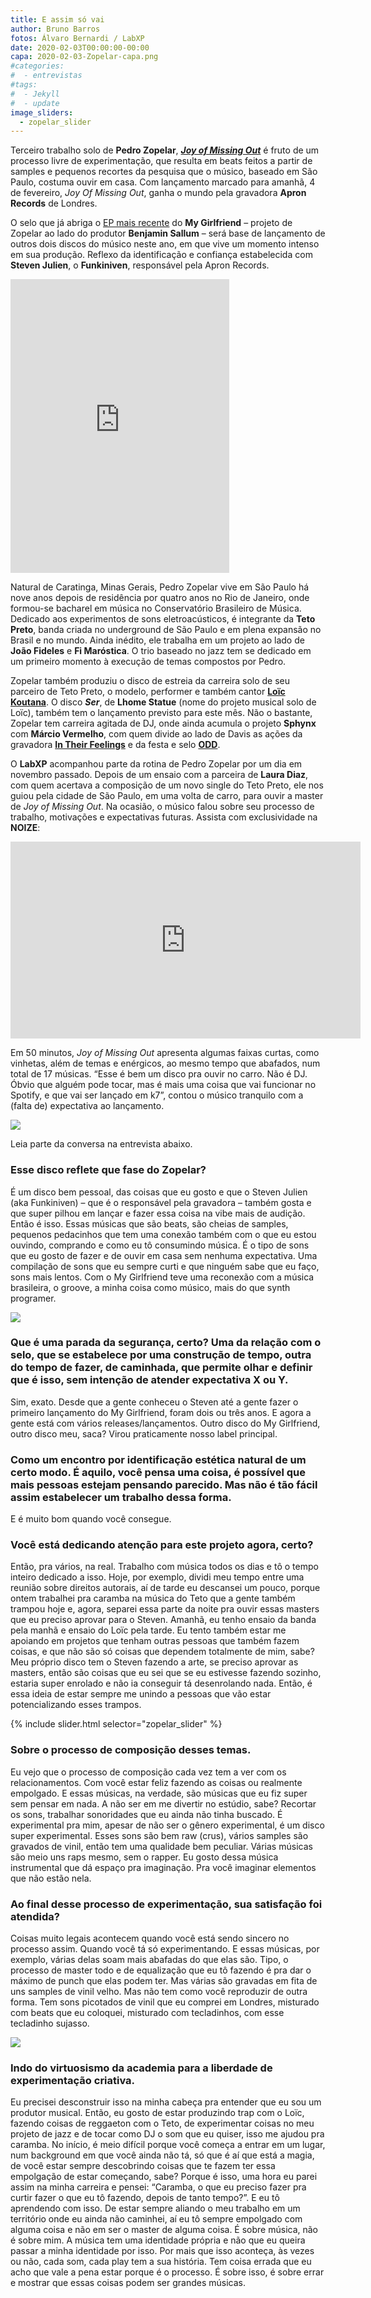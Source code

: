 ```yaml
---
title: E assim só vai
author: Bruno Barros
fotos: Álvaro Bernardi / LabXP
date: 2020-02-03T00:00:00-00:00
capa: 2020-02-03-Zopelar-capa.png
#categories:
#  - entrevistas
#tags:
#  - Jekyll
#  - update
image_sliders:
  - zopelar_slider
---
```


Terceiro trabalho solo de **Pedro Zopelar**, **_[Joy of Missing Out](https://pzopelar.bandcamp.com/album/joy-of-missing-out)_** é fruto de um processo livre de experimentação, que resulta em beats feitos a partir de samples e pequenos recortes da pesquisa que o músico, baseado em São Paulo, costuma ouvir em casa. Com lançamento marcado para amanhã, 4 de fevereiro, _Joy Of Missing Out_, ganha o mundo pela gravadora **Apron Records** de Londres.

O selo que já abriga o [EP mais recente](https://mygirlfriendsp.bandcamp.com/album/apron-ep) do **My Girlfriend** – projeto de Zopelar ao lado do produtor **Benjamin Sallum** – será base de lançamento de outros dois discos do músico neste ano, em que vive um momento intenso em sua produção. Reflexo da identificação e confiança estabelecida com **Steven Julien**, o **Funkiniven**, responsável pela Apron Records. 

<iframe style="border: 0; width: 350px; height: 470px;" src="https://bandcamp.com/EmbeddedPlayer/album=2272305996/size=large/bgcol=333333/linkcol=0f91ff/tracklist=false/transparent=true/" seamless=""><a href="http://pzopelar.bandcamp.com/album/joy-of-missing-out">Joy Of Missing Out by zopelar</a></iframe>

Natural de Caratinga, Minas Gerais, Pedro Zopelar vive em São Paulo há nove anos depois de residência por quatro anos no Rio de Janeiro, onde formou-se bacharel em música no Conservatório Brasileiro de Música. Dedicado aos experimentos de sons eletroacústicos, é integrante da **Teto Preto**, banda criada no underground de São Paulo e em plena expansão no Brasil e no mundo. Ainda inédito, ele trabalha em um projeto ao lado de **João Fideles** e **Fi Maróstica**. O trio baseado no jazz tem se dedicado em um primeiro momento à execução de temas compostos por Pedro.

Zopelar também produziu o disco de estreia da carreira solo de seu parceiro de Teto Preto, o modelo, performer e também cantor **[Loïc Koutana](https://noize.com.br/entrevista-loic-koutana-e-todo-transparencia-e-tonus-no-projeto-lhomme-statue/#1)**. O disco **_Ser_**, de **Lhome Statue** (nome do projeto musical solo de Loïc), também tem o lançamento previsto para este mês. Não o bastante, Zopelar tem carreira agitada de DJ, onde ainda acumula o projeto **Sphynx** com **Márcio Vermelho**, com quem divide ao lado de Davis as ações da gravadora **[In Their Feelings](https://intheirfeelings.bandcamp.com/)** e da festa e selo **[ODD](https://facebook.com/odd.fest/)**.

O **LabXP** acompanhou parte da rotina de Pedro Zopelar por um dia em novembro passado. Depois de um ensaio com a parceira de **Laura Diaz**, com quem acertava a composição de um novo single do Teto Preto, ele nos guiou pela cidade de São Paulo, em uma volta de carro, para ouvir a master de _Joy of Missing Out_. Na ocasião, o músico falou sobre seu processo de trabalho, motivações e expectativas futuras. Assista com exclusividade na **NOIZE**:   

<iframe width="560" height="315" src="https://www.youtube.com/embed/jIY9Tu60M2k" frameborder="0" allow="accelerometer; autoplay; encrypted-media; gyroscope; picture-in-picture" allowfullscreen=""></iframe>

Em 50 minutos, _Joy of Missing Out_ apresenta algumas faixas curtas, como vinhetas, além de temas e enérgicos, ao mesmo tempo que abafados, num total de 17 músicas. “Esse é bem um disco pra ouvir no carro. Não é DJ. Óbvio que alguém pode tocar, mas é mais uma coisa que vai funcionar no Spotify, e que vai ser lançado em k7”, contou o músico tranquilo com a (falta de) expectativa ao lançamento. 

![](https://noize.com.br/wp-content/uploads/2020/02/2-1.png)

Leia parte da conversa na entrevista abaixo.

### Esse disco reflete que fase do Zopelar?
É um disco bem pessoal, das coisas que eu gosto e que o Steven Julien (aka Funkiniven) – que é o responsável pela gravadora – também gosta e que super pilhou em lançar e fazer essa coisa na vibe mais de audição. Então é isso. Essas músicas que são beats, são cheias de samples, pequenos pedacinhos que tem uma conexão também com o que eu estou ouvindo, comprando e como eu tô consumindo música. É o tipo de sons que eu gosto de fazer e de ouvir em casa sem nenhuma expectativa. Uma compilação de sons que eu sempre curti e que ninguém sabe que eu faço, sons mais lentos. Com o My Girlfriend teve uma reconexão com a música brasileira, o groove, a minha coisa como músico, mais do que synth programer.

![](https://noize.com.br/wp-content/uploads/2020/02/1-1.png)

### Que é uma parada da segurança, certo? Uma da relação com o selo, que se estabelece por uma construção de tempo, outra do tempo de fazer, de caminhada, que permite olhar e definir que é isso, sem intenção de atender expectativa X ou Y.
Sim, exato. Desde que a gente conheceu o Steven até a gente fazer o primeiro lançamento do My Girlfriend, foram dois ou três anos. E agora a gente está com vários releases/lançamentos. Outro disco do My Girlfriend, outro disco meu, saca? Virou praticamente nosso label principal.

### Como um encontro por identificação estética natural de um certo modo. É aquilo, você pensa uma coisa, é possível que mais pessoas estejam pensando parecido. Mas não é tão fácil assim estabelecer um trabalho dessa forma. 
E é muito bom quando você consegue.

### Você está dedicando atenção para este projeto agora, certo? 
Então, pra vários, na real. Trabalho com música todos os dias e tô o tempo inteiro dedicado a isso. Hoje, por exemplo, dividi meu tempo entre uma reunião sobre direitos autorais, aí de tarde eu descansei um pouco, porque ontem trabalhei pra caramba na música do Teto que a gente também trampou hoje e, agora, separei essa parte da noite pra ouvir essas masters que eu preciso aprovar para o Steven. Amanhã, eu tenho ensaio da banda pela manhã e ensaio do Loïc pela tarde. Eu tento também estar me apoiando em projetos que tenham outras pessoas que também fazem coisas, e que não são só coisas que dependem totalmente de mim, sabe? Meu próprio disco tem o Steven fazendo a arte, se preciso aprovar as masters, então são coisas que eu sei que se eu estivesse fazendo sozinho, estaria super enrolado e não ia conseguir tá desenrolando nada. Então, é essa ideia de estar sempre me unindo a pessoas que vão estar potencializando esses trampos.

{% include slider.html selector="zopelar_slider" %}

### Sobre o processo de composição desses temas.
Eu vejo que o processo de composição cada vez tem a ver com os relacionamentos. Com você estar feliz fazendo as coisas ou realmente empolgado. E essas músicas, na verdade, são músicas que eu fiz super sem pensar em nada. A não ser em me divertir no estúdio, sabe? Recortar os sons, trabalhar sonoridades que eu ainda não tinha buscado. É experimental pra mim, apesar de não ser o gênero experimental, é um disco super experimental. Esses sons são bem raw (crus), vários samples são gravados de vinil, então tem uma qualidade bem peculiar. Várias músicas são meio uns raps mesmo, sem o rapper. Eu gosto dessa música instrumental que dá espaço pra imaginação. Pra você imaginar elementos que não estão nela. 

### Ao final desse processo de experimentação, sua satisfação foi atendida?  
Coisas muito legais acontecem quando você está sendo sincero no processo assim. Quando você tá só experimentando. E essas músicas, por exemplo, várias delas soam mais abafadas do que elas são. Tipo, o processo de master todo e de equalização que eu tô fazendo é pra dar o máximo de punch que elas podem ter. Mas várias são gravadas em fita de uns samples de vinil velho. Mas não tem como você reproduzir de outra forma. Tem sons picotados de vinil que eu comprei em Londres, misturado com beats que eu coloquei, misturado com tecladinhos, com esse tecladinho sujasso.

![](https://noize.com.br/wp-content/uploads/2020/02/7_.png)

### Indo do virtuosismo da academia para a liberdade de experimentação criativa.  
Eu precisei desconstruir isso na minha cabeça pra entender que eu sou um produtor musical. Então, eu gosto de estar produzindo trap com o Loïc, fazendo coisas de reggaeton com o Teto, de experimentar coisas no meu projeto de jazz e de tocar como DJ o som que eu quiser, isso me ajudou pra caramba. No início, é meio difícil porque você começa a entrar em um lugar, num background em que você ainda não tá, só que é aí que está a magia, de você estar sempre descobrindo coisas que te fazem ter essa empolgação de estar começando, sabe? Porque é isso, uma hora eu parei assim na minha carreira e pensei: “Caramba, o que eu preciso fazer pra curtir fazer o que eu tô fazendo, depois de tanto tempo?”. E eu tô aprendendo com isso. De estar sempre aliando o meu trabalho em um território onde eu ainda não caminhei, aí eu tô sempre empolgado com alguma coisa e não em ser o master de alguma coisa. É sobre música, não é sobre mim. A música tem uma identidade própria e não que eu queira passar a minha identidade por isso. Por mais que isso aconteça, às vezes ou não, cada som, cada play tem a sua história. Tem coisa errada que eu acho que vale a pena estar porque é o processo. É sobre isso, é sobre errar e mostrar que essas coisas podem ser grandes músicas.
